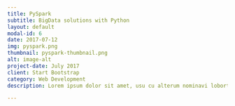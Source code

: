 ```yaml
---
title: PySpark
subtitle: BigData solutions with Python
layout: default
modal-id: 6
date: 2017-07-12
img: pyspark.png
thumbnail: pyspark-thumbnail.png
alt: image-alt
project-date: July 2017
client: Start Bootstrap
category: Web Development
description: Lorem ipsum dolor sit amet, usu cu alterum nominavi lobortis. At duo novum diceret. Tantas apeirian vix et, usu sanctus postulant inciderint ut, populo diceret necessitatibus in vim. Cu eum dicam feugiat noluisse.

---
```

